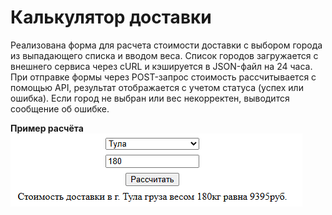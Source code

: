 # Калькулятор доставки

Реализована форма для расчета стоимости доставки с выбором города из выпадающего списка и вводом веса. Список городов загружается с внешнего сервиса через cURL и кэшируется в JSON-файл на 24 часа. При отправке формы через POST-запрос стоимость рассчитывается с помощью API, результат отображается с учетом статуса (успех или ошибка). Если город не выбран или вес некорректен, выводится сообщение об ошибке.

**Пример расчёта**  
![alt text](/src/PHP_task3.png)